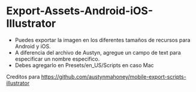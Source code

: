 # Export-Assets-Android-iOS-Illustrator

- Puedes exportar la imagen en los diferentes tamaños de recursos para Android y iOS.
- A diferencia del archivo de Austyn, agregue un campo de text para especificar un nombre especifico.
- Debes agregarlo en Presets/en_US/Scripts en caso Mac


Creditos para https://github.com/austynmahoney/mobile-export-scripts-illustrator
